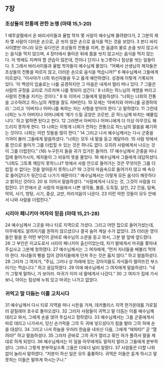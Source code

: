 ## 7장
### 조상들의 전통에 관한 논쟁 (마태 15,1-20)
1 예루살렘에서 온 바리사이들과 율법 학자 몇 사람이 예수님께 몰려왔다가,
2 그분의 제자 몇 사람이 더러운 손으로, 곧 씻지 않은 손으로 음식을 먹는 것을 보았다.
3 본디 바리사이뿐만 아니라 모든 유다인은 조상들의 전통을 지켜, 한 움큼의 물로 손을 씻지 않고서는 음식을 먹지 않으며,
4 장터에서 돌아온 뒤에 몸을 씻지 않고서는 음식을 먹지 않는다. 이 밖에도 지켜야 할 관습이 많은데, 잔이나 단지나 놋그릇이나 침상을 씻는 일들이다.
5 그래서 바리사이들과 율법 학자들이 예수님께 물었다. “어째서 선생님의 제자들은 조상들의 전통을 따르지 않고, 더러운 손으로 음식을 먹습니까?”
6 예수님께서 그들에게 이르셨다. “이사야가 너희 위선자들을 두고 옳게 예언하였다. 성경에 이렇게 기록되어 있다. ‘이 백성이 입술로는 나를 공경하지만 그 마음은 내게서 멀리 떠나 있다.
7 그들은 사람의 규정을 교리로 가르치며 나를 헛되이 섬긴다.’
8 너희는 하느님의 계명을 버리고 사람의 전통을 지키는 것이다.”
9 또 이어서 그들에게 말씀하셨다. “너희는 너희의 전통을 고수하려고 하느님의 계명을 잘도 저버린다.
10 모세는 ‘아버지와 어머니를 공경하여라.’ 그리고 ‘아버지나 어머니를 욕하는 자는 사형을 받아야 한다.’고 말하였다.
11 그런데 너희는 누가 아버지나 어머니에게 ‘제가 드릴 공양은 코르반, 곧 하느님께 바치는 예물입니다.’ 하고 말하면 된다고 한다.
12 그러면서 아버지나 어머니에게 더 이상 아무것도 해 드리지 못하게 한다.
13 너희는 이렇게 너희가 전하는 전통으로 하느님의 말씀을 폐기하는 것이다. 너희는 이런 짓들을 많이 한다.”
14 그러고 나서 예수님께서는 다시 군중을 가까이 불러 그들에게 말씀하셨다. “너희는 모두 내 말을 듣고 깨달아라.
15 사람 밖에서 몸 안으로 들어가 그를 더럽힐 수 있는 것은 하나도 없다. 오히려 사람에게서 나오는 것이 그를 더럽힌다.”
(16) 누구든지 들을 귀가 있거든 들어라.
17 예수님께서 군중을 떠나 집에 들어가시자, 제자들이 그 비유의 뜻을 물었다.
18 예수님께서 그들에게 대답하셨다. “너희도 그토록 깨닫지 못하느냐? 밖에서 사람 안으로 들어가는 것은 무엇이든 그를 더럽힐 수 없다는 것을 알아듣지 못하느냐?
19 그것이 마음속으로 들어가지 않고 배 속으로 들어갔다가 뒷간으로 나가기 때문이다.” 예수님께서는 이렇게 모든 음식이 깨끗하다고 밝히신 것이다.
20 또 이어서 말씀하셨다. “사람에게서 나오는 것, 그것이 사람을 더럽힌다.
21 안에서 곧 사람의 마음에서 나쁜 생각들, 불륜, 도둑질, 살인,
22 간음, 탐욕, 악의, 사기, 방탕, 시기, 중상, 교만, 어리석음이 나온다.
23 이런 악한 것들이 모두 안에서 나와 사람을 더럽힌다.”
### 시리아 페니키아 여자의 믿음 (마태 15,21-28)
24 예수님께서 그곳을 떠나 티로 지역으로 가셨다. 그리고 어떤 집으로 들어가셨는데, 아무에게도 알려지기를 원하지 않으셨으나 결국 숨어 계실 수가 없었다.
25 더러운 영이 들린 딸을 둔 어떤 부인이 곧바로 예수님의 소문을 듣고 와서, 그분 발 앞에 엎드렸다.
26 그 부인은 이교도로서 시리아 페니키아 출신이었는데, 자기 딸에게서 마귀를 쫓아내 주십사고 그분께 청하였다.
27 예수님께서는 그 여자에게, “먼저 자녀들을 배불리 먹여야 한다. 자녀들의 빵을 집어 강아지들에게 던져 주는 것은 옳지 않다.” 하고 말씀하셨다.
28 그러자 그 여자가, “주님, 그러나 상 아래에 있는 강아지들도 자식들이 떨어뜨린 부스러기는 먹습니다.” 하고 응답하였다.
29 이에 예수님께서 그 여자에게 말씀하셨다. “네가 그렇게 말하니, 가 보아라. 마귀가 이미 네 딸에게서 나갔다.”
30 그 여자가 집에 가서 보니, 아이는 침상에 누워 있고 마귀는 나가고 없었다.
### 귀먹고 말 더듬는 이를 고치시다
31 예수님께서 다시 티로 지역을 떠나 시돈을 거쳐, 데카폴리스 지역 한가운데를 가로질러 갈릴래아 호수로 돌아오셨다.
32 그러자 사람들이 귀먹고 말 더듬는 이를 예수님께 데리고 와서, 그에게 손을 얹어 주십사고 청하였다.
33 예수님께서는 그를 군중에게서 따로 데리고 나가셔서, 당신 손가락을 그의 두 귀에 넣으셨다가 침을 발라 그의 혀에 손을 대셨다.
34 그러고 나서 하늘을 우러러 한숨을 내쉬신 다음, 그에게 “에파타!” 곧 “열려라!” 하고 말씀하셨다.
35 그러자 곧바로 그의 귀가 열리고 묶인 혀가 풀려서 말을 제대로 하게 되었다.
36 예수님께서는 이 일을 아무에게도 말하지 말라고 그들에게 분부하셨다. 그러나 그렇게 분부하실수록 그들은 더욱더 널리 알렸다.
37 사람들은 더할 나위 없이 놀라서 말하였다. “저분이 하신 일은 모두 훌륭하다. 귀먹은 이들은 듣게 하시고 말못하는 이들은 말하게 하시는구나.”
